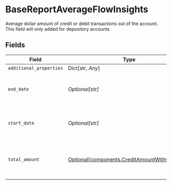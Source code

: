 # BaseReportAverageFlowInsights

Average dollar amount of credit or debit transactions out of the account. This field will only added for depository accounts


## Fields

| Field                                                                                                                      | Type                                                                                                                       | Required                                                                                                                   | Description                                                                                                                |
| -------------------------------------------------------------------------------------------------------------------------- | -------------------------------------------------------------------------------------------------------------------------- | -------------------------------------------------------------------------------------------------------------------------- | -------------------------------------------------------------------------------------------------------------------------- |
| `additional_properties`                                                                                                    | Dict[str, *Any*]                                                                                                           | :heavy_minus_sign:                                                                                                         | N/A                                                                                                                        |
| `end_date`                                                                                                                 | *Optional[str]*                                                                                                            | :heavy_minus_sign:                                                                                                         | The end date of this time period.<br/>The date will be returned in an ISO 8601 format (YYYY-MM-DD).                        |
| `start_date`                                                                                                               | *Optional[str]*                                                                                                            | :heavy_minus_sign:                                                                                                         | The start date of this time period.<br/>The date will be returned in an ISO 8601 format (YYYY-MM-DD).                      |
| `total_amount`                                                                                                             | [Optional[components.CreditAmountWithCurrency]](../../models/components/creditamountwithcurrency.md)                       | :heavy_minus_sign:                                                                                                         | This contains an amount, denominated in the currency specified by either `iso_currency_code` or `unofficial_currency_code` |